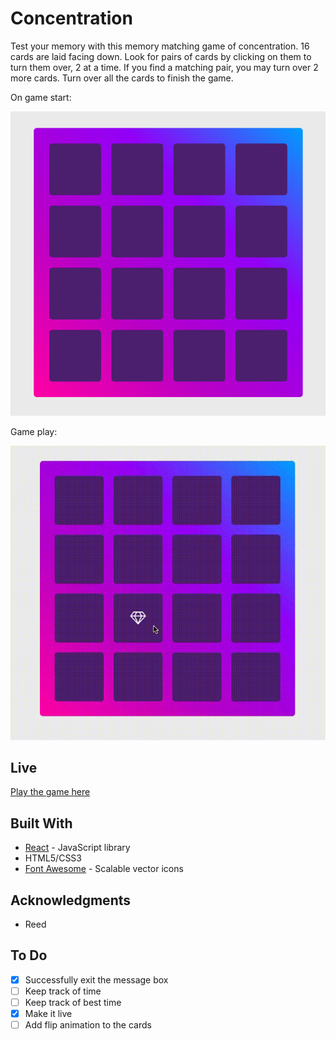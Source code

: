 # Concentration 

Test your memory with this memory matching game of concentration. 16 cards are laid facing down. Look for pairs of cards by clicking on them to turn them over, 2 at a time. If you find a matching pair, you may turn over 2 more cards. Turn over all the cards to finish the game.


On game start: 

![Image of game](./public/screen1.png)

Game play:

![Gameplay](./public/screenplay1.gif)


## Live 
[Play the game here](https://concentration.netlify.com/)

## Built With 
* [React](https://reactjs.org/) - JavaScript library 
* HTML5/CSS3 
* [Font Awesome](http://fontawesome.io/) - Scalable vector icons


## Acknowledgments 
* Reed 


## To Do 
- [x] Successfully exit the message box 
- [ ] Keep track of time 
- [ ] Keep track of best time 
- [x] Make it live 
- [ ] Add flip animation to the cards 
